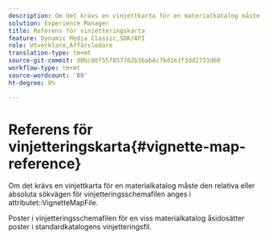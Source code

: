 ```yaml
---
description: Om det krävs en vinjettkarta för en materialkatalog måste den relativa eller absoluta sökvägen till vinjetteringsschemafilen anges i attributet VignetteMapFile.
solution: Experience Manager
title: Referens för vinjetteringskarta
feature: Dynamic Media Classic,SDK/API
role: Utvecklare,Affärsledare
translation-type: tm+mt
source-git-commit: d0bc88f55f857762b3bab4c76d1e3f3dd2733d60
workflow-type: tm+mt
source-wordcount: '89'
ht-degree: 0%

---
```



# Referens för vinjetteringskarta{#vignette-map-reference}

Om det krävs en vinjettkarta för en materialkatalog måste den relativa eller absoluta sökvägen för vinjetteringsschemafilen anges i attributet::VignetteMapFile.

Poster i vinjetteringsschemafilen för en viss materialkatalog åsidosätter poster i standardkatalogens vinjetteringsfil.
